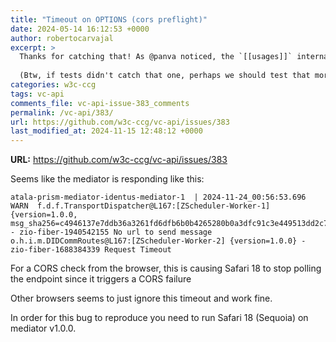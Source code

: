 ```yaml
---
title: "Timeout on OPTIONS (cors preflight)"
date: 2024-05-14 16:12:53 +0000
author: robertocarvajal
excerpt: >
  Thanks for catching that! As @panva noticed, the `[[usages]]` internal slot should be set as well :)
  
  (Btw, if tests didn't catch that one, perhaps we should test that more extensively?)
categories: w3c-ccg
tags: vc-api
comments_file: vc-api-issue-383_comments
permalink: /vc-api/383/
url: https://github.com/w3c-ccg/vc-api/issues/383
last_modified_at: 2024-11-15 12:48:12 +0000
---
```



**URL:** https://github.com/w3c-ccg/vc-api/issues/383

Seems like the mediator is responding like this:

```
atala-prism-mediator-identus-mediator-1  | 2024-11-24_00:56:53.696 WARN  f.d.f.TransportDispatcher@L167:[ZScheduler-Worker-1] {version=1.0.0, msg_sha256=c4946137e7ddb36a3261fd6dfb6b0b4265280b0a3dfc91c3e449513dd2c7ed10} - zio-fiber-1940542155 No url to send message
o.h.i.m.DIDCommRoutes@L167:[ZScheduler-Worker-2] {version=1.0.0} - zio-fiber-1688384339 Request Timeout
```

For a CORS check from the browser, this is causing Safari 18 to stop polling the endpoint since it triggers a CORS failure

Other browsers seems to just ignore this timeout and work fine.

In order for this bug to reproduce you need to run Safari 18 (Sequoia) on mediator v1.0.0.
